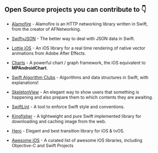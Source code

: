 ## Open Source projects you can contribute to 👇


- [Alamofire](https://github.com/Alamofire/Alamofire) - Alamofire is an HTTP networking library written in Swift, from the creator of AFNetworking.

- [SwiftyJSON](https://github.com/SwiftyJSON/SwiftyJSON) - The better way to deal with JSON data in Swift.    

- [Lottie iOS](https://github.com/airbnb/lottie-ios) - An iOS library for a real time rendering of native vector animations from Adobe After Effects.

- [Charts](https://github.com/danielgindi/Charts) - A powerful chart / graph framework, the iOS equivalent to **MPAndroidChart**.

- [Swift Algorithm Clubs](https://github.com/kodecocodes/swift-algorithm-clubs) - Algorithms and data structures in Swift, with explanations!

- [SkeletonView](https://github.com/Juanpe/SkeletonView) - An elegant way to show users that something is happening and also prepare them to which contents they are awaiting.

- [SwiftLint](https://github.com/realm/SwiftLint) - A tool to enforce Swift style and conventions.

- [Kingfisher](https://github.com/onevcat/Kingfisher) - A lightweight and pure Swift implemented library for downloading and caching image from the web.

- [Hero](https://github.com/HeroTransitions/Hero) - Elegant and best transition library for iOS & tvOS.

- [Awesome iOS](https://github.com/vsouza/awesome-ios) - A curated list of awesome iOS libraries, including Objective-C and Swift Projects
